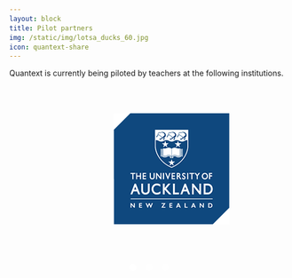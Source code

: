 ```yaml
---
layout: block
title: Pilot partners
img: /static/img/lotsa_ducks_60.jpg
icon: quantext-share
---
```

<style>

.gallery .control-operator:target ~ .controls .control-button {
  color: #ccc;
  color: rgba(255, 255, 255, 0.4);
}

.gallery .control-button:first-of-type,
.gallery .control-operator:nth-of-type(1):target ~ .controls .control-button:nth-of-type(1),
.gallery .control-operator:nth-of-type(2):target ~ .controls .control-button:nth-of-type(2),
.gallery .control-operator:nth-of-type(3):target ~ .controls .control-button:nth-of-type(3),
.gallery .control-operator:nth-of-type(4):target ~ .controls .control-button:nth-of-type(4),
.gallery .control-operator:nth-of-type(5):target ~ .controls .control-button:nth-of-type(5) {
  color: white;
  color: rgba(255, 255, 255, 0.8);
}

.gallery .item:first-of-type {
  position: static;
  pointer-events: auto;
  opacity: 1;
}

.gallery .item {
  position: absolute;
  top: 0;
  left: 0;
  width: 100%;
  height: 100%;
  pointer-events: none;
  opacity: 0;
  -webkit-transition: opacity .5s;
  -o-transition: opacity .5s;
  transition: opacity .5s;
}

.gallery .control-operator {
  display: none;
}

.gallery .control-operator:target ~ .item {
  pointer-events: none;
  opacity: 0;
  -webkit-animation: none;
  -o-animation: none;
  animation: none;
}

.gallery .control-operator:target ~ .controls .control-button {
  -webkit-animation: none;
  -o-animation: none;
  animation: none;
}

@-webkit-keyframes controlAnimation-2 {
  0% {
    color: #ccc;
    color: rgba(255, 255, 255, 0.4);
  }

  14.3%, 50% {
    color: white;
    color: rgba(255, 255, 255, 0.8);
  }

  64.3%, 100% {
    color: #ccc;
    color: rgba(255, 255, 255, 0.4);
  }
}

@-o-keyframes controlAnimation-2 {
  0% {
    color: #ccc;
    color: rgba(255, 255, 255, 0.4);
  }

  14.3%, 50% {
    color: white;
    color: rgba(255, 255, 255, 0.8);
  }

  64.3%, 100% {
    color: #ccc;
    color: rgba(255, 255, 255, 0.4);
  }
}

@keyframes controlAnimation-2 {
  0% {
    color: #ccc;
    color: rgba(255, 255, 255, 0.4);
  }

  14.3%, 50% {
    color: white;
    color: rgba(255, 255, 255, 0.8);
  }

  64.3%, 100% {
    color: #ccc;
    color: rgba(255, 255, 255, 0.4);
  }
}

@-webkit-keyframes galleryAnimation-2 {
  0% {
    opacity: 0;
  }

  14.3%, 50% {
    opacity: 1;
  }

  64.3%, 100% {
    opacity: 0;
  }
}

@-o-keyframes galleryAnimation-2 {
  0% {
    opacity: 0;
  }

  14.3%, 50% {
    opacity: 1;
  }

  64.3%, 100% {
    opacity: 0;
  }
}

@keyframes galleryAnimation-2 {
  0% {
    opacity: 0;
  }

  14.3%, 50% {
    opacity: 1;
  }

  64.3%, 100% {
    opacity: 0;
  }
}

.gallery .control-operator:nth-of-type(1):target ~ .item:nth-of-type(1) {
  pointer-events: auto;
  opacity: 1;
}

.gallery .control-operator:nth-of-type(2):target ~ .item:nth-of-type(2) {
  pointer-events: auto;
  opacity: 1;
}

.items-2.autoplay .control-button {
  -webkit-animation: controlAnimation-2 14s infinite;
  -o-animation: controlAnimation-2 14s infinite;
  animation: controlAnimation-2 14s infinite;
}

.items-2.autoplay .item {
  -webkit-animation: galleryAnimation-2 14s infinite;
  -o-animation: galleryAnimation-2 14s infinite;
  animation: galleryAnimation-2 14s infinite;
}

.items-2 .control-button:nth-of-type(1),
.items-2 .item:nth-of-type(1) {
  -webkit-animation-delay: -2s;
  -o-animation-delay: -2s;
  animation-delay: -2s;
}

.items-2 .control-button:nth-of-type(2),
.items-2 .item:nth-of-type(2) {
  -webkit-animation-delay: 5s;
  -o-animation-delay: 5s;
  animation-delay: 5s;
}

@-webkit-keyframes controlAnimation-3 {
  0% {
    color: #ccc;
    color: rgba(255, 255, 255, 0.4);
  }

  9.5%, 33.3% {
    color: white;
    color: rgba(255, 255, 255, 0.8);
  }

  42.9%, 100% {
    color: #ccc;
    color: rgba(255, 255, 255, 0.4);
  }
}

@-o-keyframes controlAnimation-3 {
  0% {
    color: #ccc;
    color: rgba(255, 255, 255, 0.4);
  }

  9.5%, 33.3% {
    color: white;
    color: rgba(255, 255, 255, 0.8);
  }

  42.9%, 100% {
    color: #ccc;
    color: rgba(255, 255, 255, 0.4);
  }
}

@keyframes controlAnimation-3 {
  0% {
    color: #ccc;
    color: rgba(255, 255, 255, 0.4);
  }

  9.5%, 33.3% {
    color: white;
    color: rgba(255, 255, 255, 0.8);
  }

  42.9%, 100% {
    color: #ccc;
    color: rgba(255, 255, 255, 0.4);
  }
}

@-webkit-keyframes galleryAnimation-3 {
  0% {
    opacity: 0;
  }

  9.5%, 33.3% {
    opacity: 1;
  }

  42.9%, 100% {
    opacity: 0;
  }
}

@-o-keyframes galleryAnimation-3 {
  0% {
    opacity: 0;
  }

  9.5%, 33.3% {
    opacity: 1;
  }

  42.9%, 100% {
    opacity: 0;
  }
}

@keyframes galleryAnimation-3 {
  0% {
    opacity: 0;
  }

  9.5%, 33.3% {
    opacity: 1;
  }

  42.9%, 100% {
    opacity: 0;
  }
}

.gallery .control-operator:nth-of-type(1):target ~ .item:nth-of-type(1) {
  pointer-events: auto;
  opacity: 1;
}

.gallery .control-operator:nth-of-type(2):target ~ .item:nth-of-type(2) {
  pointer-events: auto;
  opacity: 1;
}

.gallery .control-operator:nth-of-type(3):target ~ .item:nth-of-type(3) {
  pointer-events: auto;
  opacity: 1;
}

.items-3.autoplay .control-button {
  -webkit-animation: controlAnimation-3 21s infinite;
  -o-animation: controlAnimation-3 21s infinite;
  animation: controlAnimation-3 21s infinite;
}

.items-3.autoplay .item {
  -webkit-animation: galleryAnimation-3 21s infinite;
  -o-animation: galleryAnimation-3 21s infinite;
  animation: galleryAnimation-3 21s infinite;
}

.items-3 .control-button:nth-of-type(1),
.items-3 .item:nth-of-type(1) {
  -webkit-animation-delay: -2s;
  -o-animation-delay: -2s;
  animation-delay: -2s;
}

.items-3 .control-button:nth-of-type(2),
.items-3 .item:nth-of-type(2) {
  -webkit-animation-delay: 5s;
  -o-animation-delay: 5s;
  animation-delay: 5s;
}

.items-3 .control-button:nth-of-type(3),
.items-3 .item:nth-of-type(3) {
  -webkit-animation-delay: 12s;
  -o-animation-delay: 12s;
  animation-delay: 12s;
}

@-webkit-keyframes controlAnimation-4 {
  0% {
    color: #ccc;
    color: rgba(255, 255, 255, 0.4);
  }

  7.1%, 25% {
    color: white;
    color: rgba(255, 255, 255, 0.8);
  }

  32.1%, 100% {
    color: #ccc;
    color: rgba(255, 255, 255, 0.4);
  }
}

@-o-keyframes controlAnimation-4 {
  0% {
    color: #ccc;
    color: rgba(255, 255, 255, 0.4);
  }

  7.1%, 25% {
    color: white;
    color: rgba(255, 255, 255, 0.8);
  }

  32.1%, 100% {
    color: #ccc;
    color: rgba(255, 255, 255, 0.4);
  }
}

@keyframes controlAnimation-4 {
  0% {
    color: #ccc;
    color: rgba(255, 255, 255, 0.4);
  }

  7.1%, 25% {
    color: white;
    color: rgba(255, 255, 255, 0.8);
  }

  32.1%, 100% {
    color: #ccc;
    color: rgba(255, 255, 255, 0.4);
  }
}

@-webkit-keyframes galleryAnimation-4 {
  0% {
    opacity: 0;
  }

  7.1%, 25% {
    opacity: 1;
  }

  32.1%, 100% {
    opacity: 0;
  }
}

@-o-keyframes galleryAnimation-4 {
  0% {
    opacity: 0;
  }

  7.1%, 25% {
    opacity: 1;
  }

  32.1%, 100% {
    opacity: 0;
  }
}

@keyframes galleryAnimation-4 {
  0% {
    opacity: 0;
  }

  7.1%, 25% {
    opacity: 1;
  }

  32.1%, 100% {
    opacity: 0;
  }
}

.gallery .control-operator:nth-of-type(1):target ~ .item:nth-of-type(1) {
  pointer-events: auto;
  opacity: 1;
}

.gallery .control-operator:nth-of-type(2):target ~ .item:nth-of-type(2) {
  pointer-events: auto;
  opacity: 1;
}

.gallery .control-operator:nth-of-type(3):target ~ .item:nth-of-type(3) {
  pointer-events: auto;
  opacity: 1;
}

.gallery .control-operator:nth-of-type(4):target ~ .item:nth-of-type(4) {
  pointer-events: auto;
  opacity: 1;
}

.items-4.autoplay .control-button {
  -webkit-animation: controlAnimation-4 28s infinite;
  -o-animation: controlAnimation-4 28s infinite;
  animation: controlAnimation-4 28s infinite;
}

.items-4.autoplay .item {
  -webkit-animation: galleryAnimation-4 28s infinite;
  -o-animation: galleryAnimation-4 28s infinite;
  animation: galleryAnimation-4 28s infinite;
}

.items-4 .control-button:nth-of-type(1),
.items-4 .item:nth-of-type(1) {
  -webkit-animation-delay: -2s;
  -o-animation-delay: -2s;
  animation-delay: -2s;
}

.items-4 .control-button:nth-of-type(2),
.items-4 .item:nth-of-type(2) {
  -webkit-animation-delay: 5s;
  -o-animation-delay: 5s;
  animation-delay: 5s;
}

.items-4 .control-button:nth-of-type(3),
.items-4 .item:nth-of-type(3) {
  -webkit-animation-delay: 12s;
  -o-animation-delay: 12s;
  animation-delay: 12s;
}

.items-4 .control-button:nth-of-type(4),
.items-4 .item:nth-of-type(4) {
  -webkit-animation-delay: 19s;
  -o-animation-delay: 19s;
  animation-delay: 19s;
}

@-webkit-keyframes controlAnimation-5 {
  0% {
    color: #ccc;
    color: rgba(255, 255, 255, 0.4);
  }

  5.7%, 20% {
    color: white;
    color: rgba(255, 255, 255, 0.8);
  }

  25.7%, 100% {
    color: #ccc;
    color: rgba(255, 255, 255, 0.4);
  }
}

@-o-keyframes controlAnimation-5 {
  0% {
    color: #ccc;
    color: rgba(255, 255, 255, 0.4);
  }

  5.7%, 20% {
    color: white;
    color: rgba(255, 255, 255, 0.8);
  }

  25.7%, 100% {
    color: #ccc;
    color: rgba(255, 255, 255, 0.4);
  }
}

@keyframes controlAnimation-5 {
  0% {
    color: #ccc;
    color: rgba(255, 255, 255, 0.4);
  }

  5.7%, 20% {
    color: white;
    color: rgba(255, 255, 255, 0.8);
  }

  25.7%, 100% {
    color: #ccc;
    color: rgba(255, 255, 255, 0.4);
  }
}

@-webkit-keyframes galleryAnimation-5 {
  0% {
    opacity: 0;
  }

  5.7%, 20% {
    opacity: 1;
  }

  25.7%, 100% {
    opacity: 0;
  }
}

@-o-keyframes galleryAnimation-5 {
  0% {
    opacity: 0;
  }

  5.7%, 20% {
    opacity: 1;
  }

  25.7%, 100% {
    opacity: 0;
  }
}

@keyframes galleryAnimation-5 {
  0% {
    opacity: 0;
  }

  5.7%, 20% {
    opacity: 1;
  }

  25.7%, 100% {
    opacity: 0;
  }
}

.gallery .control-operator:nth-of-type(1):target ~ .item:nth-of-type(1) {
  pointer-events: auto;
  opacity: 1;
}

.gallery .control-operator:nth-of-type(2):target ~ .item:nth-of-type(2) {
  pointer-events: auto;
  opacity: 1;
}

.gallery .control-operator:nth-of-type(3):target ~ .item:nth-of-type(3) {
  pointer-events: auto;
  opacity: 1;
}

.gallery .control-operator:nth-of-type(4):target ~ .item:nth-of-type(4) {
  pointer-events: auto;
  opacity: 1;
}

.gallery .control-operator:nth-of-type(5):target ~ .item:nth-of-type(5) {
  pointer-events: auto;
  opacity: 1;
}

.items-5.autoplay .control-button {
  -webkit-animation: controlAnimation-5 35s infinite;
  -o-animation: controlAnimation-5 35s infinite;
  animation: controlAnimation-5 35s infinite;
}

.items-5.autoplay .item {
  -webkit-animation: galleryAnimation-5 35s infinite;
  -o-animation: galleryAnimation-5 35s infinite;
  animation: galleryAnimation-5 35s infinite;
}

.items-5 .control-button:nth-of-type(1),
.items-5 .item:nth-of-type(1) {
  -webkit-animation-delay: -2s;
  -o-animation-delay: -2s;
  animation-delay: -2s;
}

.items-5 .control-button:nth-of-type(2),
.items-5 .item:nth-of-type(2) {
  -webkit-animation-delay: 5s;
  -o-animation-delay: 5s;
  animation-delay: 5s;
}

.items-5 .control-button:nth-of-type(3),
.items-5 .item:nth-of-type(3) {
  -webkit-animation-delay: 12s;
  -o-animation-delay: 12s;
  animation-delay: 12s;
}

.items-5 .control-button:nth-of-type(4),
.items-5 .item:nth-of-type(4) {
  -webkit-animation-delay: 19s;
  -o-animation-delay: 19s;
  animation-delay: 19s;
}

.items-5 .control-button:nth-of-type(5),
.items-5 .item:nth-of-type(5) {
  -webkit-animation-delay: 26s;
  -o-animation-delay: 26s;
  animation-delay: 26s;
}

.gallery .control-button {
  color: #ccc;
  color: rgba(255, 255, 255, 0.4);
  margin-bottom: -50px;
  vertical-align: top;
}

.gallery .control-button:hover {
  color: white;
  color: rgba(255, 255, 255, 0.8);
}

/*
	Theme controls how everything looks in Gallery CSS.
*/

.gallery {
  position: relative;
}

.gallery .item {
  height: 300px;
  overflow: hidden;
  text-align: center;
  background: transparent;    
  display: flex;
  align-items: center;
  justify-content: center;
}

.gallery .controls {
  position: absolute;
  bottom: 0;
  width: 100%;
  text-align: center;
  vertical-align: top;
  margin-bottom: -50px;
}

.gallery .control-button {
  display: inline-block;
  margin: 0 .02em;
  font-size: 3em;
  text-align: center;
  text-decoration: none;
  -webkit-transition: color .1s;
  -o-transition: color .1s;
  transition: color .1s;
  
}

</style>
Quantext is currently being piloted by teachers at the following institutions. <br/>
<div class="gallery autoplay items-3">
  <div id="item-1" class="control-operator"></div>
  <div id="item-2" class="control-operator"></div>
  <div id="item-3" class="control-operator"></div>

  <figure class="item">
    <img src="/static/img/auckland_logo.png" />
  </figure>

  <figure class="item">
    <img src="/static/img/OP_logo_small.jpg" />
  </figure>

  <figure class="item">
    <img src="/static/img/victoria_60.jpg" />
  </figure>

  <div class="controls">
    <a href="#item-1" class="control-button">•</a>
    <a href="#item-2" class="control-button">•</a>
    <a href="#item-3" class="control-button">•</a>
  </div>
</div>
